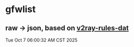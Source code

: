 # gfwlist
## raw -> json, based on [v2ray-rules-dat](https://github.com/Loyalsoldier/v2ray-rules-dat)
Tue Oct  7 06:00:32 AM CST 2025

